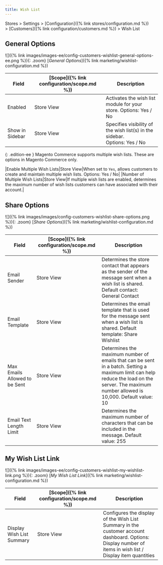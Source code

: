 ```yaml
---
title: Wish List
---
```


Stores > Settings > [Configuration]({% link stores/configuration.md %}) > [Customers]({% link configuration/customers.md %}) > Wish List

## General Options

![]({% link images/images-ee/config-customers-wishlist-general-options-ee.png %}){: .zoom}
<span class="caption-edition-ee">[_General Options_]({% link marketing/wishlist-configuration.md %})</span>

|Field|[Scope]({% link configuration/scope.md %})|Description|
|--- |--- |--- |
|Enabled|Store View|Activates the wish list module for your store. Options: Yes / No|
|Show in Sidebar|Store View|Specifies visibility of the wish list(s) in the sidebar. <br/>Options: Yes / No|

{: .edition-ee }
Magento Commerce supports multiple wish lists. These are options in Magento Commerce only.

|Enable Multiple Wish Lists|Store View|When set to `Yes`, allows customers to create and maintain multiple wish lists. Options: Yes / No|
|Number of Multiple Wish Lists|Store View|If multiple wish lists are enabled, determines the maximum number of wish lists customers can have associated with their account.|

## Share Options

![]({% link images/images/config-customers-wishlist-share-options.png %}){: .zoom}
[_Share Options_]({% link marketing/wishlist-configuration.md %})

|Field|[Scope]({% link configuration/scope.md %})|Description|
|--- |--- |--- |
|Email Sender|Store View|Determines the store contact that appears as the sender of the message sent when a wish list is shared. Default contact: General Contact|
|Email Template|Store View|Determines the email template that is used for the message sent when a wish list is shared. Default template: Share Wishlist|
|Max Emails Allowed to be Sent|Store View|Determines the maximum number of emails that can be sent in a batch. Setting a maximum limit can help reduce the load on the server. The maximum number allowed is 10,000. Default value: 10|
|Email Text Length Limit|Store View|Determines the maximum number of characters that can be included in the message. Default value: 255|

## My Wish List Link

![]({% link images/images-ee/config-customers-wishlist-my-wishlist-link.png %}){: .zoom}
<span class="caption-edition-ee">[_My Wish List Link_]({% link marketing/wishlist-configuration.md %})</span>

|Field|[Scope]({% link configuration/scope.md %})|Description|
|--- |--- |--- |
|Display Wish List Summary|Store View|Configures the display of the Wish List Summary in the customer account dashboard. Options: Display number of items in wish list / Display item quantities|
